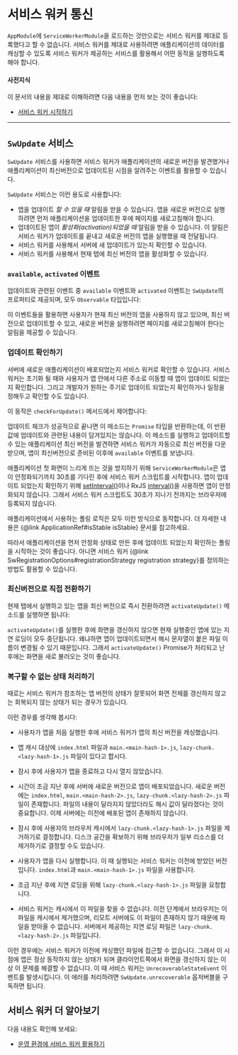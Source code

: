 <!--
# Service worker communication
-->
# 서비스 워커 통신

<!--
Importing `ServiceWorkerModule` into your `AppModule` doesn't just register the service worker, it also provides a few services you can use to interact with the service worker and control the caching of your app.
-->
`AppModule`에 `ServiceWorkerModule`을 로드하는 것만으로는 서비스 워커를 제대로 등록했다고 할 수 없습니다. 서비스 워커를 제대로 사용하려면 애플리케이션의 데이터를 캐싱할 수 있도록 서비스 워커가 제공하는 서비스를 활용해서 어떤 동작을 실행하도록 해야 합니다.

<!--
#### Prerequisites
-->
#### 사전지식

<!--
A basic understanding of the following:
* [Getting Started with Service Workers](guide/service-worker-getting-started).
-->
이 문서의 내용을 제대로 이해하려면 다음 내용을 먼저 보는 것이 좋습니다:
* [서비스 워커 시작하기](guide/service-worker-getting-started)

<hr />


<!--
## `SwUpdate` service
-->
## `SwUpdate` 서비스

<!--
The `SwUpdate` service gives you access to events that indicate when the service worker has discovered an available update for your app or when it has activated such an update&mdash;meaning it is now serving content from that update to your app.

The `SwUpdate` service supports four separate operations:
* Getting notified of *available* updates. These are new versions of the app to be loaded if the page is refreshed.
* Getting notified of update *activation*. This is when the service worker starts serving a new version of the app immediately.
* Asking the service worker to check the server for new updates.
* Asking the service worker to activate the latest version of the app for the current tab.
-->
`SwUpdate` 서비스를 사용하면 서비스 워커가 애플리케이션의 새로운 버전을 발견했거나 애플리케이션이 최신버전으로 업데이트된 시점을 알려주는 이벤트를 활용할 수 있습니다.


`SwUpdate` 서비스는 이런 용도로 사용합니다:
* 앱을 업데이트 *할 수 있을 때* 알림을 받을 수 있습니다. 앱을 새로운 버전으로 실행하려면 먼저 애플리케이션을 업데이트한 후에 페이지를 새로고침해야 합니다.
* 업데이트된 앱이 *활성화(activation)되었을 때* 알림을 받을 수 있습니다. 이 알림은 서비스 워커가 업데이트를 끝내고 새로운 버전의 앱을 실행했을 때 전달됩니다.
* 서비스 워커를 사용해서 서버에 새 업데이트가 있는지 확인할 수 있습니다.
* 서비스 워커를 사용해서 현재 탭에 최신 버전의 앱을 활성화할 수 있습니다.

<!--
### Available and activated updates
-->
### `available`, `activated` 이벤트

<!--
The two update events, `available` and `activated`, are `Observable` properties of `SwUpdate`:

<code-example path="service-worker-getting-started/src/app/log-update.service.ts" header="log-update.service.ts" region="sw-update"></code-example>


You can use these events to notify the user of a pending update or to refresh their pages when the code they are running is out of date.
-->
업데이트와 관련된 이벤트 중 `available` 이벤트와 `activated` 이벤트는 `SwUpdate`의 프로퍼티로 제공되며, 모두 `Observable` 타입입니다:

<code-example path="service-worker-getting-started/src/app/log-update.service.ts" header="log-update.service.ts" region="sw-update"></code-example>

이 이벤트들을 활용하면 사용자가 현재 최신 버전의 앱을 사용하지 않고 있으며, 최신 버전으로 업데이트할 수 있고, 새로운 버전을 실행하려면 페이지를 새로고침해야 한다는 알림을 제공할 수 있습니다.


<!--
### Checking for updates
-->
### 업데이트 확인하기

<!--
It's possible to ask the service worker to check if any updates have been deployed to the server.
The service worker checks for updates during initialization and on each navigation request&mdash;that is, when the user navigates from a different address to your app.
However, you might choose to manually check for updates if you have a site that changes frequently or want updates to happen on a schedule.

Do this with the `checkForUpdate()` method:

<code-example path="service-worker-getting-started/src/app/check-for-update.service.ts" header="check-for-update.service.ts"></code-example>

This method returns a `Promise` which indicates that the update check has completed successfully, though it does not indicate whether an update was discovered as a result of the check. Even if one is found, the service worker must still successfully download the changed files, which can fail. If successful, the `available` event will indicate availability of a new version of the app.

<div class="alert is-important">

In order to avoid negatively affecting the initial rendering of the page, `ServiceWorkerModule` waits for up to 30 seconds by default for the app to stabilize, before registering the ServiceWorker script.
Constantly polling for updates, for example, with [setInterval()](https://developer.mozilla.org/en-US/docs/Web/API/WindowOrWorkerGlobalScope/setInterval) or RxJS' [interval()](https://rxjs.dev/api/index/function/interval), will prevent the app from stabilizing and the ServiceWorker script will not be registered with the browser until the 30 seconds upper limit is reached.

Note that this is true for any kind of polling done by your application.
Check the {@link ApplicationRef#isStable isStable} documentation for more information.

You can avoid that delay by waiting for the app to stabilize first, before starting to poll for updates, as shown in the example above.
Alternatively, you might want to define a different {@link SwRegistrationOptions#registrationStrategy registration strategy} for the ServiceWorker.

</div>
-->
서버에 새로운 애플리케이션이 배포되었는지 서비스 워커로 확인할 수 있습니다.
서비스 워커는 초기화 될 때와 사용자가 앱 안에서 다른 주소로 이동할 때 앱이 업데이트 되었는지 확인합니다.
그리고 개발자가 원하는 주기로 업데이트 되었는지 확인하거나 일정을 정해두고 확인할 수도 있습니다.

이 동작은 `checkForUpdate()` 메서드에서 제어합니다:

<code-example path="service-worker-getting-started/src/app/check-for-update.service.ts" header="check-for-update.service.ts"></code-example>

업데이트 체크가 성공적으로 끝나면 이 메소드는 `Promise` 타입을 반환하는데, 이 반환값에 업데이트와 관련된 내용이 담겨있지는 않습니다. 이 메소드를 실행하고 업데이트할 수 있는 애플리케이션 최신 버전을 발견하면 서비스 워커가 자동으로 최신 버전을 다운받으며, 앱이 최신버전으로 준비된 이후에 `available` 이벤트를 보냅니다.

<div class="alert is-important">

애플리케이션 첫 화면이 느리게 뜨는 것을 방지하기 위해 `ServiceWorkerModule`은 앱이 안정화되기까지 30초를 기다린 후에 서비스 워커 스크립트를 시작합니다.
앱이 업데이트 되었는지 확인하기 위해 [setInterval()](https://developer.mozilla.org/en-US/docs/Web/API/WindowOrWorkerGlobalScope/setInterval)이나 RxJS [interval()](https://rxjs.dev/api/index/function/interval)을 사용하면 앱이 안정화되지 않습니다.
그래서 서비스 워커 스크립트도 30초가 지나기 전까지는 브라우저에 등록되지 않습니다.

애플리케이션에서 사용하는 폴링 로직은 모두 이런 방식으로 동작합니다.
더 자세한 내용은 {@link ApplicationRef#isStable isStable} 문서를 참고하세요.

따라서 애플리케이션을 먼저 안정화 상태로 만든 후에 업데이트 되었는지 확인하는 폴링을 시작하는 것이 좋습니다.
아니면 서비스 워커 {@link SwRegistrationOptions#registrationStrategy registration strategy}를 정의하는 방법도 활용할 수 있습니다.

</div>


<!--
### Forcing update activation
-->
### 최신버전으로 직접 전환하기

<!--
If the current tab needs to be updated to the latest app version immediately, it can ask to do so with the `activateUpdate()` method:

<code-example path="service-worker-getting-started/src/app/prompt-update.service.ts" header="prompt-update.service.ts" region="sw-activate"></code-example>

<div class="alert is-important">

Calling `activateUpdate()` without reloading the page could break lazy-loading in a currently running app, especially if the lazy-loaded chunks use filenames with hashes, which change every version.
Therefore, it is recommended to reload the page once the promise returned by `activateUpdate()` is resolved.

</div>
-->
현재 탭에서 실행하고 있는 앱을 최신 버전으로 즉시 전환하려면 `activateUpdate()` 메소드를 실행하면 됩니다:

<code-example path="service-worker-getting-started/src/app/prompt-update.service.ts" header="prompt-update.service.ts" region="sw-activate"></code-example>

<div class="alert is-important">

`activateUpdate()`를 실행한 후에 화면을 갱신하지 않으면 현재 실행중인 앱에 있는 지연 로딩이 모두 중단됩니다.
왜냐하면 앱이 업데이트되면서 해시 문자열이 붙은 파일 이름이 변경될 수 있기 때문입니다.
그래서 `activateUpdate()` Promise가 처리되고 난 후에는 화면을 새로 불러오는 것이 좋습니다.

</div>


<!--
### Handling an unrecoverable state
-->
### 복구할 수 없는 상태 처리하기

<!--
In some cases, the version of the app used by the service worker to serve a client might be in a broken state that cannot be recovered from without a full page reload.

For example, imagine the following scenario:
- A user opens the app for the first time and the service worker caches the latest version of the app.
  Let's assume the app's cached assets include `index.html`, `main.<main-hash-1>.js` and `lazy-chunk.<lazy-hash-1>.js`.
- The user closes the app and does not open it for a while.
- After some time, a new version of the app is deployed to the server.
  This newer version includes the files `index.html`, `main.<main-hash-2>.js` and `lazy-chunk.<lazy-hash-2>.js` (note that the hashes are different now, because the content of the files has changed).
  The old version is no longer available on the server.
- In the meantime, the user's browser decides to evict `lazy-chunk.<lazy-hash-1>.js` from its cache.
  Browsers may decide to evict specific (or all) resources from a cache in order to reclaim disk space.
- The user opens the app again.
  The service worker serves the latest version known to it at this point, namely the old version (`index.html` and `main.<main-hash-1>.js`).
- At some later point, the app requests the lazy bundle, `lazy-chunk.<lazy-hash-1>.js`.
- The service worker is unable to find the asset in the cache (remember that the browser evicted it).
  Nor is it able to retrieve it from the server (since the server now only has `lazy-chunk.<lazy-hash-2>.js` from the newer version).

In the above scenario, the service worker is not able to serve an asset that would normally be cached.
That particular app version is broken and there is no way to fix the state of the client without reloading the page.
In such cases, the service worker notifies the client by sending an `UnrecoverableStateEvent` event.
You can subscribe to `SwUpdate#unrecoverable` to be notified and handle these errors.

<code-example path="service-worker-getting-started/src/app/handle-unrecoverable-state.service.ts" header="handle-unrecoverable-state.service.ts" region="sw-unrecoverable-state"></code-example>
-->
때로는 서비스 워커가 참조하는 앱 버전의 상태가 잘못되어 화면 전체를 갱신하지 않고는 회복되지 않는 상태가 되는 경우가 있습니다.

이런 경우를 생각해 봅시다:

- 사용자가 앱을 처음 실행한 후에 서비스 워커가 앱의 최신 버전을 캐싱했습니다.

- 앱 캐시 대상에 `index.html` 파일과 `main.<main-hash-1>.js`, `lazy-chunk.<lazy-hash-1>.js` 파일이 있다고 합시다.

- 잠시 후에 사용자가 앱을 종료하고 다시 열지 않았습니다.

- 시간이 조금 지난 후에 서버에 새로운 버전으로 앱이 배포되었습니다.
새로운 버전에는 `index.html`, `main.<main-hash-2>.js`, `lazy-chunk.<lazy-hash-2>.js` 파일이 존재합니다.
파일의 내용이 달라지지 않았더라도 해시 값이 달라졌다는 것이 중요합니다.
이제 서버에는 이전에 배포된 앱이 존재하지 않습니다.

- 잠시 후에 사용자의 브라우저 캐시에서 `lazy-chunk.<lazy-hash-1>.js` 파일을 제거하기로 결정합니다.
디스크 공간을 확보하기 위해 브라우저가 일부 리소스를 더 제거하기로 결정할 수도 있습니다.

- 사용자가 앱을 다시 실행합니다.
이 때 실행되는 서비스 워커는 이전에 받았던 버전입니다.
`index.html`과 `main.<main-hash-1>.js` 파일을 사용합니다.

- 조금 지난 후에 지연 로딩을 위해 `lazy-chunk.<lazy-hash-1>.js` 파일을 요청합니다.

- 서비스 워커는 캐시에서 이 파일을 찾을 수 없습니다.
이전 단계에서 브라우저는 이 파일을 캐시에서 제거했으며, 리모트 서버에도 이 파일이 존재하지 않기 때문에 파일을 받아올 수 없습니다.
서버에서 제공하는 지연 로딩 파일은 `lazy-chunk.<lazy-hash-2>.js` 파일입니다.

이런 경우에는 서비스 워커가 이전에 캐싱했던 파일에 접근할 수 없습니다.
그래서 이 시점에 앱은 정상 동작하지 않는 상태가 되며 클라이언트쪽에서 화면을 갱신하지 않는 이상 이 문제를 해결할 수 없습니다.
이 때 서비스 워커는 `UnrecoverableStateEvent` 이벤트를 발생시킵니다.
이 에러를 처리하려면 `SwUpdate.unrecoverable` 옵저버블을 구독하면 됩니다.

<code-example path="service-worker-getting-started/src/app/handle-unrecoverable-state.service.ts" header="handle-unrecoverable-state.service.ts" region="sw-unrecoverable-state"></code-example>


<!--
## More on Angular service workers
-->
## 서비스 워커 더 알아보기

<!--
You may also be interested in the following:
* [Service Worker in Production](guide/service-worker-devops).
-->
다음 내용도 확인해 보세요:
* [운영 환경에 서비스 워커 활용하기](guide/service-worker-devops)
